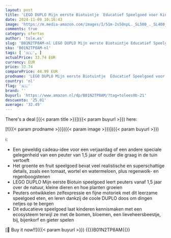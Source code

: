 ```yaml
---
layout: post
title: 'LEGO DUPLO Mijn eerste Biotuintje  Educatief Speelgoed voor Kinderen vanaf 1 5 jaar  Set met Lieveheersbeestje  Bij en Groenten en Fruit Acessoires  Cadeau voor Meisjes en Jongens 10984'
date: 2024-11-09 10:16:43
image: 'https://m.media-amazon.com/images/I/51m-2s50npL._SL500_._SL400_.jpg'
comments: true
category: ofertas
author: 'tole.es'
slug: 'B01N2TP8AM-nl LEGO DUPLO Mijn eerste Biotuintje Educatief Speelgoed voor...'
sku: 'B01N2TP8AM-nl'
tags: [ '🇳🇱', ]
actualPrice: 33.74 EUR
currency: EUR
price: 33.74
comparePrice: 44.99 EUR
prodname: 'LEGO DUPLO Mijn eerste Biotuintje  Educatief Speelgoed voor Kinderen vanaf 1 5 jaar  Set met Lieveheersbeestje  Bij en Groenten en Fruit Acessoires  Cadeau voor Meisjes en Jongens 10984'
country: 'nl'
flag: '🇳🇱'
brand: ''
buyurl: 'https://www.amazon.nl/dp/B01N2TP8AM/?tag=tolees0b-21'
descuento: '25.01'
average: '32.49'
---
```


There's a deal [{{< param title >}}]({{< param buyurl >}})  here:

[![{{< param prodname >}}]({{< param image >}})]({{< param buyurl >}})

ℹ️:

- Een geweldig cadeau-idee voor een verjaardag of een andere speciale gelegenheid van een peuter van 1,5 jaar of ouder die graag in de tuin vertoeft
- Het groente en fruit speelgoed bevat veel realistische en superschattige details, zoals een tomaat, wortel en watermeloen, plus regenwolk- en regenboogstenen
- LEGO DUPLO Mijn eerste Biotuin speelgoed leert peuters vanaf 1,5 jaar over de natuur, kleine dieren en hoe planten groeien
- Peuters ontwikkelen zelfexpressie en fijne motoriek met dit leerzame speelgoed eten, en leren dankzij de coole DUPLO doos om dingen netjes op te bergen
- Dit educatieve speelgoed laat kinderen kennismaken met een ecosysteem terwijl ze met de bomen, bloemen, een lieveheersbeestje, bij, bijenkorf en gieter spelen

[🛒 Buy it now!!]({{< param buyurl >}})
{{<world>}}B01N2TP8AM{{</world>}}
